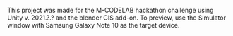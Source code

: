 This project was made for the M-CODELAB hackathon challenge using Unity v. 2021.?.? and the blender GIS add-on.
To preview, use the Simulator window with Samsung Galaxy Note 10 as the target device.
